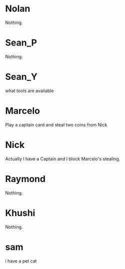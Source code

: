 # Nolan

Nothing.

# Sean_P

Nothing.

# Sean_Y

what tools are available

# Marcelo

Play a captain card and steal two coins from Nick

# Nick

Actually I have a Captain and I block Marcelo's stealing.

# Raymond

Nothing.

# Khushi

Nothing.

# sam

i have a pet cat 
